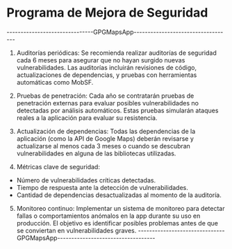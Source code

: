 # Programa de Mejora de Seguridad
-------------------------------GPGMapsApp-----------------------------------
1. Auditorías periódicas:
   Se recomienda realizar auditorías de seguridad cada 6 meses para asegurar que no hayan surgido nuevas vulnerabilidades. Las auditorías incluirán revisiones de código, actualizaciones de dependencias, y pruebas con herramientas automáticas como MobSF.

2. Pruebas de penetración:
   Cada año se contratarán pruebas de penetración externas para evaluar posibles vulnerabilidades no detectadas por análisis automáticos. Estas pruebas simularán ataques reales a la aplicación para evaluar su resistencia.

3. Actualización de dependencias:
   Todas las dependencias de la aplicación (como la API de Google Maps) deberán revisarse y actualizarse al menos cada 3 meses o cuando se descubran vulnerabilidades en alguna de las bibliotecas utilizadas.

4. Métricas clave de seguridad:
- Número de vulnerabilidades críticas detectadas.
- Tiempo de respuesta ante la detección de vulnerabilidades.
- Cantidad de dependencias desactualizadas al momento de la auditoría.

5. Monitoreo continuo:
   Implementar un sistema de monitoreo para detectar fallas o comportamientos anómalos en la app durante su uso en producción. El objetivo es identificar posibles problemas antes de que se conviertan en vulnerabilidades graves.
-------------------------------GPGMapsApp-----------------------------------
